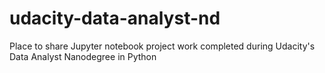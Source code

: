 # udacity-data-analyst-nd
Place to share Jupyter notebook project work completed during Udacity's Data Analyst Nanodegree in Python
